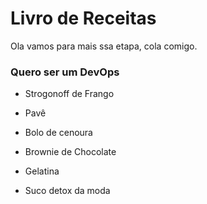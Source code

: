 # Livro de Receitas 

Ola vamos para mais ssa etapa, cola comigo.
### Quero ser um DevOps
- Strogonoff de Frango
- Pavê
- Bolo de cenoura
- Brownie de Chocolate
- Gelatina

- Suco detox da moda
